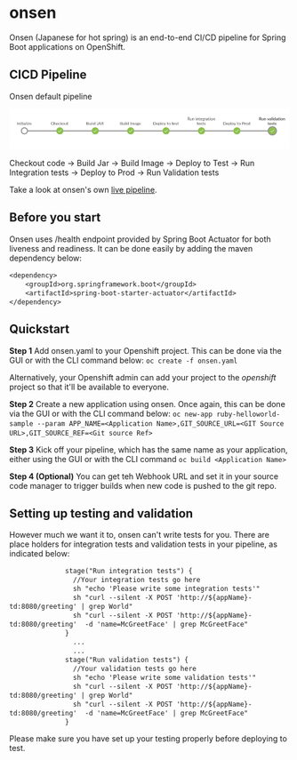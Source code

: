 # onsen
Onsen (Japanese for hot spring) is an end-to-end CI/CD pipeline for Spring Boot applications on OpenShift.

## CICD Pipeline
Onsen default pipeline

![Image of Pipeline](https://raw.githubusercontent.com/rrezel/onsen/master/screenshot.png)

Checkout code &rarr; Build Jar &rarr; Build Image &rarr; Deploy to Test &rarr; Run Integration tests &rarr; Deploy to Prod &rarr; Run Validation tests

Take a look at onsen's own [live pipeline](https://jenkinsonsen.hotbed.io/blue/organizations/jenkins/onsen-greeting-sample/detail/onsen-greeting-sample/1/pipeline).

## Before you start

Onsen uses /health endpoint provided by Spring Boot Actuator for both liveness and readiness. It can be done easily by adding the maven dependency below:

```
<dependency>
    <groupId>org.springframework.boot</groupId>
    <artifactId>spring-boot-starter-actuator</artifactId>
</dependency>
```


## Quickstart
**Step 1**
Add onsen.yaml to your Openshift project. This can be done via the GUI or with the CLI command below:
 `oc create -f onsen.yaml`

Alternatively, your Openshift admin can add your project to the *openshift* project so that it'll be available to everyone.

**Step 2**
Create a new application using onsen. Once again, this can be done via the GUI or with the CLI command below:
`oc new-app ruby-helloworld-sample --param APP_NAME=<Application Name>,GIT_SOURCE_URL=<GIT Source URL>,GIT_SOURCE_REF=<Git source Ref>`

**Step 3**
Kick off your pipeline, which has the same name as your application, either using the GUI or with the CLI command
`oc build <Application Name>`

**Step 4 (Optional)**
You can get teh Webhook URL and set it in your source code manager to trigger builds when new code is pushed to the git repo.

## Setting up testing and validation
However much we want it to, onsen can't write tests for you. There are place holders for integration tests and validation tests in your pipeline, as indicated below:

```
              stage("Run integration tests") {
                //Your integration tests go here
                sh "echo 'Please write some integration tests'"
                sh "curl --silent -X POST 'http://${appName}-td:8080/greeting' | grep World"
                sh "curl --silent -X POST 'http://${appName}-td:8080/greeting'  -d 'name=McGreetFace' | grep McGreetFace"
              }
                ...
                ...
              stage("Run validation tests") {
                //Your validation tests go here
                sh "echo 'Please write some validation tests'"
                sh "curl --silent -X POST 'http://${appName}-td:8080/greeting' | grep World"
                sh "curl --silent -X POST 'http://${appName}-td:8080/greeting'  -d 'name=McGreetFace' | grep McGreetFace"
              }
```

Please make sure you have set up your testing properly before deploying to test.



